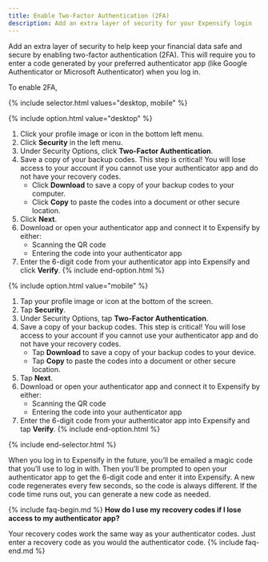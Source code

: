 ```yaml
---
title: Enable Two-Factor Authentication (2FA)
description: Add an extra layer of security for your Expensify login
---
```

<div id="new-expensify" markdown="1">

Add an extra layer of security to help keep your financial data safe and secure by enabling two-factor authentication (2FA). This will require you to enter a code generated by your preferred authenticator app (like Google Authenticator or Microsoft Authenticator) when you log in.

To enable 2FA,

{% include selector.html values="desktop, mobile" %}

{% include option.html value="desktop" %}
1. Click your profile image or icon in the bottom left menu.
2. Click **Security** in the left menu.
3. Under Security Options, click **Two-Factor Authentication**.
4. Save a copy of your backup codes. This step is critical! You will lose access to your account if you cannot use your authenticator app and do not have your recovery codes.
   - Click **Download** to save a copy of your backup codes to your computer.
   - Click **Copy** to paste the codes into a document or other secure location.
5. Click **Next**.
6. Download or open your authenticator app and connect it to Expensify by either:
   - Scanning the QR code
   - Entering the code into your authenticator app
7. Enter the 6-digit code from your authenticator app into Expensify and click **Verify**.
{% include end-option.html %}

{% include option.html value="mobile" %}
1. Tap your profile image or icon at the bottom of the screen.
2. Tap **Security**.
3. Under Security Options, tap **Two-Factor Authentication**.
4. Save a copy of your backup codes. This step is critical! You will lose access to your account if you cannot use your authenticator app and do not have your recovery codes.
   - Tap **Download** to save a copy of your backup codes to your device.
   - Tap **Copy** to paste the codes into a document or other secure location.
5. Tap **Next**.
6. Download or open your authenticator app and connect it to Expensify by either:
   - Scanning the QR code
   - Entering the code into your authenticator app
7. Enter the 6-digit code from your authenticator app into Expensify and tap **Verify**.
{% include end-option.html %}

{% include end-selector.html %}

When you log in to Expensify in the future, you’ll be emailed a magic code that you’ll use to log in with. Then you’ll be prompted to open your authenticator app to get the 6-digit code and enter it into Expensify. A new code regenerates every few seconds, so the code is always different. If the code time runs out, you can generate a new code as needed.

{% include faq-begin.md %}
**How do I use my recovery codes if I lose access to my authenticator app?**

Your recovery codes work the same way as your authenticator codes. Just enter a recovery code as you would the authenticator code.
{% include faq-end.md %}

</div>

